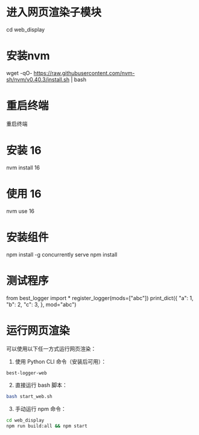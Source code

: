 
# 进入网页渲染子模块
cd web_display
# 安装nvm
wget -qO- https://raw.githubusercontent.com/nvm-sh/nvm/v0.40.3/install.sh | bash
# 重启终端
重启终端
# 安装 16
nvm install 16
# 使用 16
nvm use 16
# 安装组件
npm install -g concurrently serve
npm install

# 测试程序

from best_logger import *
register_logger(mods=["abc"])
print_dict({
    "a": 1,
    "b": 2,
    "c": 3,
}, mod="abc")


# 运行网页渲染

可以使用以下任一方式运行网页渲染：

1. 使用 Python CLI 命令（安装后可用）：
```bash
best-logger-web
```

2. 直接运行 bash 脚本：
```bash
bash start_web.sh
```

3. 手动运行 npm 命令：
```bash
cd web_display
npm run build:all && npm start
```

